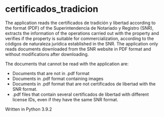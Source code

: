 # certificados_tradicion

The application reads the certificados de tradición y libertad according to the format (PDF) of the Superintendencia de Notariado y Registro (SNR), extracts the information of the operations carried out with the property and verifies if the property is suitable for commercialization, according to the códigos de naturaleza jurídica established in the SNR. The application only reads documents downloaded from the SNR website in PDF format and without modifications after downloading.

The documents that cannot be read with the application are:
- Documents that are not in .pdf format
- Documents in .pdf format containing images
- Documents in .pdf format that are not certificados de libertad with the SNR format.
- .pdf files that contain several certificados de libertad with different license IDs, even if they have the same SNR format.

Written in Python 3.9.2